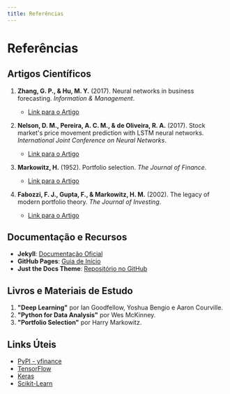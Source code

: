 ```yaml
---
title: Referências
---
```


# Referências

## Artigos Científicos

1. **Zhang, G. P., & Hu, M. Y.** (2017). Neural networks in business forecasting. *Information & Management*.
   - [Link para o Artigo](https://www.sciencedirect.com/science/article/pii/S0378720616303157)

2. **Nelson, D. M., Pereira, A. C. M., & de Oliveira, R. A.** (2017). Stock market's price movement prediction with LSTM neural networks. *International Joint Conference on Neural Networks*.
   - [Link para o Artigo](https://ieeexplore.ieee.org/document/8252693)

3. **Markowitz, H.** (1952). Portfolio selection. *The Journal of Finance*.
   - [Link para o Artigo](https://www.jstor.org/stable/2975974)

4. **Fabozzi, F. J., Gupta, F., & Markowitz, H. M.** (2002). The legacy of modern portfolio theory. *The Journal of Investing*.
   - [Link para o Artigo](https://www.jstor.org/stable/4479125)

## Documentação e Recursos

- **Jekyll**: [Documentação Oficial](https://jekyllrb.com/docs/)
- **GitHub Pages**: [Guia de Início](https://docs.github.com/pt/pages/getting-started-with-github-pages)
- **Just the Docs Theme**: [Repositório no GitHub](https://github.com/pmarsceill/just-the-docs)

## Livros e Materiais de Estudo

1. **"Deep Learning"** por Ian Goodfellow, Yoshua Bengio e Aaron Courville.
2. **"Python for Data Analysis"** por Wes McKinney.
3. **"Portfolio Selection"** por Harry Markowitz.

## Links Úteis

- [PyPI - yfinance](https://pypi.org/project/yfinance/)
- [TensorFlow](https://www.tensorflow.org/)
- [Keras](https://keras.io/)
- [Scikit-Learn](https://scikit-learn.org/stable/)
